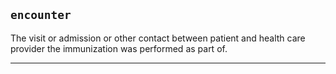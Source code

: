 ## `encounter`
The visit or admission or other contact between patient and health care provider the immunization was performed as part of.

---